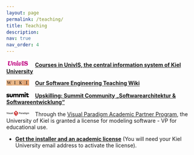 ```yaml
---
layout: page
permalink: /teaching/
title: Teaching
description:
nav: true
nav_order: 4
---
```


<img src="/assets/img/univis.png" width="60"> &nbsp;&nbsp; **[Courses in UnivIS, the central information system of Kiel University](https://univis.uni-kiel.de/form?dsc=go&to=search/lectures/doz&what=wilhelm%20hasselbring)**

<img src="/assets/img/wiki.png" width="60"> &nbsp;&nbsp; **[Our Software Engineering Teaching Wiki](https://cau-git.rz.uni-kiel.de/ifi-ag-se/public/teaching/-/wikis/home)**

<img src="/assets/img/summit.png" width="60"> &nbsp;&nbsp; **[Upskilling: Summit Community „Softwarearchitektur & Softwareentwicklung“ ](https://summit-community.de/veranstaltung/softwarearchitektur-softwareentwicklung/)**

<img src="/assets/img/visualparadigm.png" width="60"> &nbsp;&nbsp; Through the [Visual Paradigm Academic Partner Program](https://www.visual-paradigm.com/partner/academic/), the University of Kiel is granted a license for modeling software - VP for educational use.

- **[Get the installer and an academic license](https://ap.visual-paradigm.com/university-of-kiel)** (You will need your Kiel University email address to activate the license).
